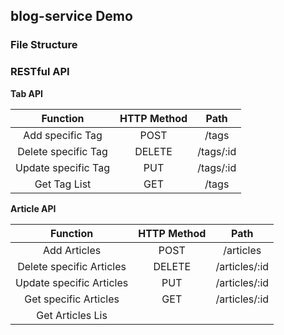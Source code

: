 ## blog-service Demo

### File Structure

### RESTful API
**Tab API**

|      Function       | HTTP Method |Path
|:-------------------:|:-----------:|:---:|
|  Add specific Tag   |    POST     |/tags
| Delete specific Tag |   DELETE    |/tags/:id
| Update specific Tag |     PUT     |/tags/:id
|    Get Tag List     |     GET     |/tags

**Article API**

|         Function         | HTTP Method |Path
|:------------------------:|:-----------:|:---:|
|       Add Articles       |    POST     |/articles
| Delete specific Articles |   DELETE    |/articles/:id
| Update specific Articles |     PUT     |/articles/:id
|  Get specific Articles   |     GET     |/articles/:id
|    Get Articles Lis